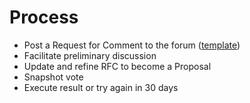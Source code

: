 # Process



* Post a Request for Comment to the forum ([template](broken-reference))
* Facilitate preliminary discussion
* Update and refine RFC to become a Proposal
* Snapshot vote
* Execute result or try again in 30 days
